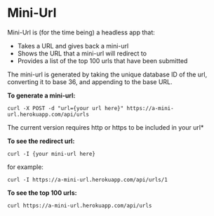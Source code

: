 # Mini-Url

Mini-Url is (for the time being) a headless app that:

* Takes a URL and gives back a mini-url
* Shows the URL that a mini-url will redirect to
* Provides a list of the top 100 urls that have been submitted

The mini-url is generated by taking the unique database ID of the url, converting it to base 36, and appending to the base URL.



**To generate a mini-url:**

```curl -X POST -d "url={your url here}" https://a-mini-url.herokuapp.com/api/urls```

The current version requires http or https to be included in your url*

**To see the redirect url:**

```curl -I {your mini-url here}```

for example:

```curl -I https://a-mini-url.herokuapp.com/api/urls/1```


**To see the top 100 urls:**

```curl https://a-mini-url.herokuapp.com/api/urls```
